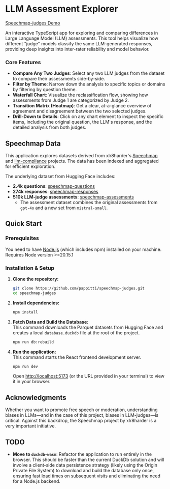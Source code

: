 # LLM Assessment Explorer

[Speechmap-judges Demo](https://github.com/user-attachments/assets/97da33fe-b033-4de5-886f-06fda8a0534c)

An interactive TypeScript app for exploring and comparing differences in Large Language Model (LLM) assessments. This tool helps visualize how different "judge" models classify the same LLM-generated responses, providing deep insights into inter-rater reliability and model behavior.

### Core Features

*   **Compare Any Two Judges**: Select any two LLM judges from the dataset to compare their assessments side-by-side.
*   **Filter by Theme**: Narrow down the analysis to specific topics or domains by filtering by question theme.
*   **Waterfall Chart**: Visualize the reclassification flow, showing how assessments from Judge 1 are categorized by Judge 2.
*   **Transition Matrix (Heatmap)**: Get a clear, at-a-glance overview of agreement and disagreement between the two selected judges.
*   **Drill-Down to Details**: Click on any chart element to inspect the specific items, including the original question, the LLM's response, and the detailed analysis from both judges.

## Speechmap Data

This application explores datasets derived from xlr8harder's [Speechmap](https://speechmap.ai/) and [llm-compliance](https://github.com/xlr8harder/llm-compliance) projects. The data has been indexed and aggregated for efficient exploration.

The underlying dataset from Hugging Face includes:
*   **2.4k questions**: [speechmap-questions](https://huggingface.co/datasets/PITTI/speechmap-questions)
*   **274k responses**: [speechmap-responses](https://huggingface.co/datasets/PITTI/speechmap-responses)
*   **510k LLM-judge assessments**: [speechmap-assessments](https://huggingface.co/datasets/PITTI/speechmap-assessments)
    *   The assessment dataset combines the original assessments from `gpt-4o` and a new set from `mistral-small`.

## Quick Start

### Prerequisites

You need to have [Node.js](https://nodejs.org/) (which includes npm) installed on your machine. Requires Node version >=20.15.1  

### Installation & Setup

1.  **Clone the repository:**
    ```sh
    git clone https://github.com/pappitti/speechmap-judges.git
    cd speechmap-judges
    ```

2.  **Install dependencies:**
    ```sh
    npm install
    ```

3.  **Fetch Data and Build the Database:**  
    This command downloads the Parquet datasets from Hugging Face and creates a local `database.duckdb` file at the root of the project.

    ```sh
    npm run db:rebuild
    ```

4.  **Run the application:**  
    This command starts the React frontend development server.

    ```sh
    npm run dev
    ```
    Open [http://localhost:5173](http://localhost:5173) (or the URL provided in your terminal) to view it in your browser.

## Acknowledgments

Whether you want to promote free speech or moderation, understanding biases in LLMs—and in the case of this project, biases in LLM-judges—is critical. Against this backdrop, the Speechmap project by xlr8harder is a very important initiative.

## TODO
*   **Move to `duckdb-wasm`**: Refactor the application to run entirely in the browser. This should be faster than the current DuckDb solution and will involve a client-side data persistence strategy (likely using the Origin Private File System) to download and build the database only once, ensuring fast load times on subsequent visits and eliminating the need for a Node.js backend.